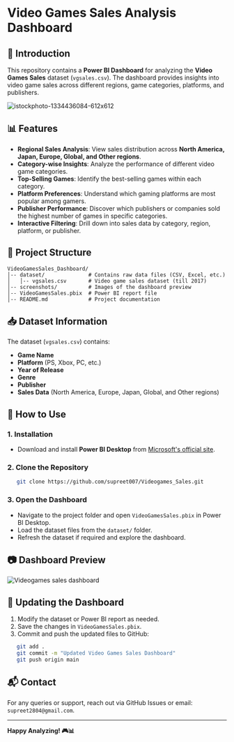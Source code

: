 
# Video Games Sales Analysis Dashboard

## 📌 Introduction
This repository contains a **Power BI Dashboard** for analyzing the **Video Games Sales** dataset (`vgsales.csv`). The dashboard provides insights into video game sales across different regions, game categories, platforms, and publishers.

![istockphoto-1334436084-612x612](https://github.com/user-attachments/assets/fa44a0aa-bb87-4056-9db6-b19d9298ee57)


## 📊 Features
- **Regional Sales Analysis**: View sales distribution across **North America, Japan, Europe, Global, and Other regions**.
- **Category-wise Insights**: Analyze the performance of different video game categories.
- **Top-Selling Games**: Identify the best-selling games within each category.
- **Platform Preferences**: Understand which gaming platforms are most popular among gamers.
- **Publisher Performance**: Discover which publishers or companies sold the highest number of games in specific categories.
- **Interactive Filtering**: Drill down into sales data by category, region, platform, or publisher.

## 📂 Project Structure
```
VideoGamesSales_Dashboard/
│-- dataset/              # Contains raw data files (CSV, Excel, etc.)
│   │-- vgsales.csv       # Video game sales dataset (till 2017)
│-- screenshots/          # Images of the dashboard preview
│-- VideoGamesSales.pbix  # Power BI report file
│-- README.md             # Project documentation
```

## 📥 Dataset Information
The dataset (`vgsales.csv`) contains:
- **Game Name**
- **Platform** (PS, Xbox, PC, etc.)
- **Year of Release**
- **Genre**
- **Publisher**
- **Sales Data** (North America, Europe, Japan, Global, and Other regions)

## 🚀 How to Use
### **1. Installation**
- Download and install **Power BI Desktop** from [Microsoft's official site](https://powerbi.microsoft.com/desktop/).

### **2. Clone the Repository**
```bash
   git clone https://github.com/supreet007/Videogames_Sales.git
```

### **3. Open the Dashboard**
- Navigate to the project folder and open `VideoGamesSales.pbix` in Power BI Desktop.
- Load the dataset files from the `dataset/` folder.
- Refresh the dataset if required and explore the dashboard.

## 📷 Dashboard Preview
![Videogames sales dashboard](https://github.com/user-attachments/assets/ce982697-32c4-4129-b466-a15b7d614ad9)

## 🔄 Updating the Dashboard
1. Modify the dataset or Power BI report as needed.
2. Save the changes in `VideoGamesSales.pbix`.
3. Commit and push the updated files to GitHub:
```bash
   git add .
   git commit -m "Updated Video Games Sales Dashboard"
   git push origin main
```

## 📬 Contact
For any queries or support, reach out via GitHub Issues or email: `supreet2804@gmail.com`.

---
**Happy Analyzing! 🎮📊**
